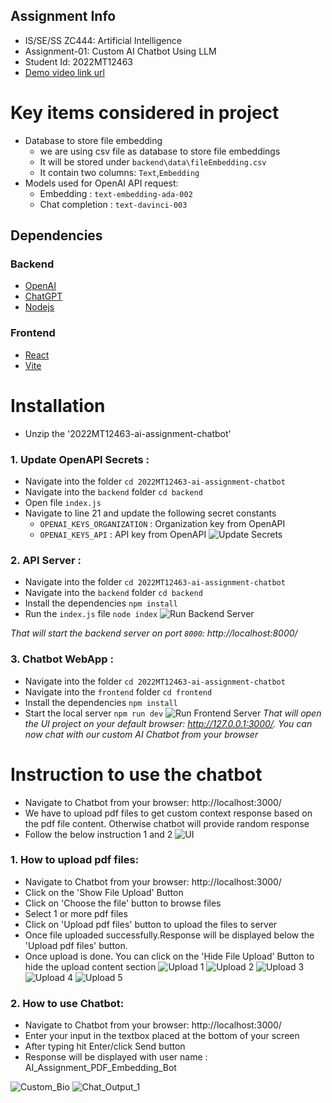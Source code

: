 ## Assignment Info
* IS/SE/SS ZC444: Artificial Intelligence
* Assignment-01: Custom AI Chatbot Using LLM
* Student Id: 2022MT12463
* [Demo video link url](https://www.loom.com/share/345a28edcbe142c9b61fab9d78e8aac4?sid=e33efef0-5752-4772-b189-6d08e6fc7cef) 

# Key items considered in project
* Database to store file embedding
    * we are using csv file as database to store file embeddings
    * It will be stored under `backend\data\fileEmbedding.csv`
    * It contain two columns: `Text`,`Embedding`
* Models used for OpenAI API request:
    * Embedding : `text-embedding-ada-002`
    * Chat completion : `text-davinci-003`

## Dependencies
### Backend
* [OpenAI](https://openai.com/)
* [ChatGPT](https://platform.openai.com/)
* [Nodejs](https://nodejs.org/en)

### Frontend
* [React](https://react.dev/)
* [Vite](https://vitejs.dev/)

# Installation
* Unzip the '2022MT12463-ai-assignment-chatbot'

### 1. Update OpenAPI Secrets :
* Navigate into the folder `cd 2022MT12463-ai-assignment-chatbot`
* Navigate into the `backend` folder `cd backend`
* Open file `index.js`
* Navigate to line 21 and update the following secret constants
    * `OPENAI_KEYS_ORGANIZATION` : Organization key from OpenAPI
    * `OPENAI_KEYS_API` : API key from OpenAPI
  ![Update Secrets](images/Update_Key.PNG)   
### 2. API Server :
* Navigate into the folder `cd 2022MT12463-ai-assignment-chatbot`
* Navigate into the `backend` folder `cd backend`
* Install the dependencies ``npm install``
* Run the `index.js` file `node index`
 ![Run Backend Server](images/Run_Backend.PNG)

*That will start the backend server on port `8000`: http://localhost:8000/*
### 3. Chatbot WebApp :
* Navigate into the folder `cd 2022MT12463-ai-assignment-chatbot`
* Navigate into the `frontend` folder `cd frontend`
* Install the dependencies ``npm install``
* Start the local server ``npm run dev``
 ![Run Frontend Server](images/Run_Frontend.PNG)
*That will open the UI project on your default browser: http://127.0.0.1:3000/. You can now chat with our custom AI Chatbot from your browser*


# Instruction to use the chatbot
* Navigate to Chatbot from your browser: http://localhost:3000/
* We have to upload pdf files to get custom context response based on the pdf file content. Otherwise chatbot will provide random response
* Follow the below instruction 1 and 2
 ![UI](images/UI_landing_Page.PNG)
### 1. How to upload pdf files:
* Navigate to Chatbot from your browser: http://localhost:3000/
* Click on the 'Show File Upload' Button
* Click on 'Choose the file' button to browse files
* Select 1 or more pdf files
* Click on 'Upload pdf files' button to upload the files to server
* Once file uploaded successfully.Response will be displayed below the 'Upload pdf files' button.
* Once upload is done. You can click on the 'Hide File Upload' Button to hide the upload content section
 ![Upload 1](images/File_Upload_1.PNG)
 ![Upload 2](images/File_Upload_2.PNG)
 ![Upload 3](images/File_Upload_3.PNG)
 ![Upload 4](images/File_Upload_4.PNG)
 ![Upload 5](images/File_Upload_5.PNG)
### 2. How to use Chatbot:
* Navigate to Chatbot from your browser: http://localhost:3000/
* Enter your input in the textbox placed at the bottom of your screen
* After typing hit Enter/click Send button
* Response will be displayed with user name : AI_Assignment_PDF_Embedding_Bot

![Custom_Bio](images/Custom_Bio.PNG)
 ![Chat_Output_1](images/Chat_Output_1.PNG)
